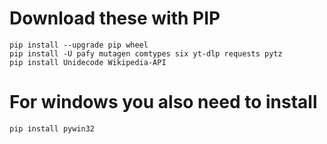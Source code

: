 # Download these with PIP

```
pip install --upgrade pip wheel
pip install -U pafy mutagen comtypes six yt-dlp requests pytz
pip install Unidecode Wikipedia-API 
```

# For windows you also need to install
```
pip install pywin32
```
